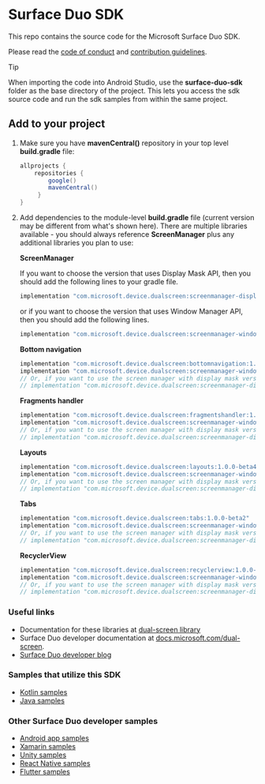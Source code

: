 # Surface Duo SDK

This repo contains the source code for the Microsoft Surface Duo SDK.

Please read the [code of conduct](CODE_OF_CONDUCT.md) and [contribution guidelines](CONTRIBUTING.md).

> [!TIP]
> When importing the code into Android Studio, use the **surface-duo-sdk** folder as the base directory of the project.
> This lets you access the sdk source code and run the sdk samples from within the same project.

## Add to your project

1. Make sure you have **mavenCentral()** repository in your top level **build.gradle** file:

    ```gradle
    allprojects {
        repositories {
            google()
            mavenCentral()
         }
    }
    ```

2. Add dependencies to the module-level **build.gradle** file (current version may be different from what's shown here). There are multiple libraries available - you should always reference **ScreenManager** plus any additional libraries you plan to use:

    **ScreenManager**

    If you want to choose the version that uses Display Mask API, then you should add the following lines to your gradle file.

    ```gradle
    implementation "com.microsoft.device.dualscreen:screenmanager-displaymask:1.0.0-beta4"
    ```

    or if you want to choose the version that uses Window Manager API, then you should add the following lines.

    ```gradle
    implementation "com.microsoft.device.dualscreen:screenmanager-windowmanager:1.0.0-beta4"
    ```

    **Bottom navigation**

    ```gradle
    implementation "com.microsoft.device.dualscreen:bottomnavigation:1.0.0-beta2"
    implementation "com.microsoft.device.dualscreen:screenmanager-windowmanager:1.0.0-beta4"
    // Or, if you want to use the screen manager with display mask version
    // implementation "com.microsoft.device.dualscreen:screenmanager-displaymask:1.0.0-beta4"
    ```

    **Fragments handler**

    ```gradle
    implementation "com.microsoft.device.dualscreen:fragmentshandler:1.0.0-beta3"
    implementation "com.microsoft.device.dualscreen:screenmanager-windowmanager:1.0.0-beta4"
    // Or, if you want to use the screen manager with display mask version
    // implementation "com.microsoft.device.dualscreen:screenmanager-displaymask:1.0.0-beta4"
    ```

    **Layouts**

    ```gradle
    implementation "com.microsoft.device.dualscreen:layouts:1.0.0-beta4"
    implementation "com.microsoft.device.dualscreen:screenmanager-windowmanager:1.0.0-beta4"
    // Or, if you want to use the screen manager with display mask version
    // implementation "com.microsoft.device.dualscreen:screenmanager-displaymask:1.0.0-beta4"
    ```

    **Tabs**

    ```gradle
    implementation "com.microsoft.device.dualscreen:tabs:1.0.0-beta2"
    implementation "com.microsoft.device.dualscreen:screenmanager-windowmanager:1.0.0-beta4"
    // Or, if you want to use the screen manager with display mask version
    // implementation "com.microsoft.device.dualscreen:screenmanager-displaymask:1.0.0-beta4"
    ```

    **RecyclerView**

    ```gradle
    implementation "com.microsoft.device.dualscreen:recyclerview:1.0.0-beta3"
    implementation "com.microsoft.device.dualscreen:screenmanager-windowmanager:1.0.0-beta4"
    // Or, if you want to use the screen manager with display mask version
    // implementation "com.microsoft.device.dualscreen:screenmanager-displaymask:1.0.0-beta4"
    ```

### Useful links

- Documentation for these libraries at [dual-screen library](https://docs.microsoft.com/dual-screen/android/api-reference/dualscreen-library/)
- Surface Duo developer documentation at [docs.microsoft.com/dual-screen](https://docs.microsoft.com/dual-screen).
- [Surface Duo developer blog](https://devblogs.microsoft.com/surface-duo)

### Samples that utilize this SDK

- [Kotlin samples](https://github.com/microsoft/surface-duo-sdk-samples-kotlin)
- [Java samples](https://github.com/microsoft/surface-duo-sdk-samples)

### Other Surface Duo developer samples

- [Android app samples](https://github.com/microsoft/surface-duo-app-samples)
- [Xamarin samples](https://github.com/microsoft/surface-duo-sdk-xamarin-samples)
- [Unity samples](https://github.com/microsoft/surface-duo-sdk-unity-samples)
- [React Native samples](https://github.com/microsoft/react-native-dualscreen)
- [Flutter samples](https://github.com/microsoft/surface-duo-sdk-samples-flutter)
